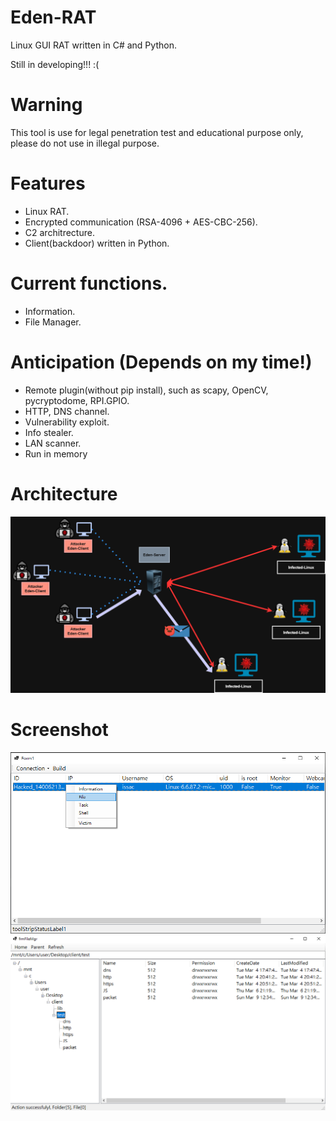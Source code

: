 # Eden-RAT
Linux GUI RAT written in C# and Python.

Still in developing!!! :(

# Warning
This tool is use for legal penetration test and educational purpose only, please do not use in illegal purpose.

# Features
- Linux RAT.
- Encrypted communication (RSA-4096 + AES-CBC-256).
- C2 architrecture.
- Client(backdoor) written in Python.

# Current functions.
- Information.
- File Manager.

# Anticipation (Depends on my time!)
- Remote plugin(without pip install), such as scapy, OpenCV, pycryptodome, RPI.GPIO.
- HTTP, DNS channel.
- Vulnerability exploit.
- Info stealer.
- LAN scanner.
- Run in memory

# Architecture
![](https://github.com/iss4cf0ng/Eden-RAT/blob/main/png/3.png)

# Screenshot
![](https://github.com/iss4cf0ng/Eden-RAT/blob/main/png/1.png)
![](https://github.com/iss4cf0ng/Eden-RAT/blob/main/png/2.png)